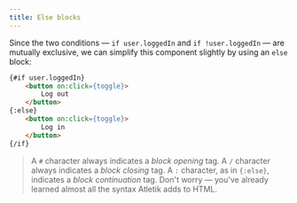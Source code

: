 ```yaml
---
title: Else blocks
---
```


Since the two conditions — `if user.loggedIn` and `if !user.loggedIn` — are mutually exclusive, we can simplify this component slightly by using an `else` block:

```html
{#if user.loggedIn}
	<button on:click={toggle}>
		Log out
	</button>
{:else}
	<button on:click={toggle}>
		Log in
	</button>
{/if}
```

> A `#` character always indicates a *block opening* tag. A `/` character always indicates a *block closing* tag. A `:` character, as in `{:else}`, indicates a *block continuation* tag. Don't worry — you've already learned almost all the syntax Atletik adds to HTML.